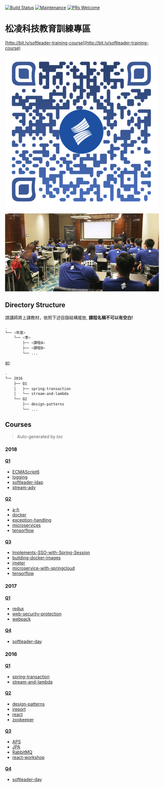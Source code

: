 [![Build Status](https://travis-ci.org/softleader/softleader-training-course.svg?branch=master)](https://travis-ci.org/softleader/softleader-training-course)
[![Maintenance](https://img.shields.io/badge/Maintained%3F-yes-green.svg)](https://GitHub.com/softleader/softleader-training-course/graphs/commit-activity)
[![PRs Welcome](https://img.shields.io/badge/PRs-welcome-brightgreen.svg?style=flat-square)](http://makeapullrequest.com)

# 松凌科技教育訓練專區

[http://bit.ly/softleader-training-course](http://bit.ly/softleader-training-course)

<img src="./qr-code.svg" width="500">

![](./training.png)

## Directory Structure

請講師將上課教材，依照下述目錄結構擺放, **課程名稱不可以有空白!**

```sh
.
└── <年度>
    └── <季>
        ├── <課程A>
        ├── <課程B>
        └── ...
```

如:

```sh
.
└── 2016
    ├── Q1
    │   ├── spring-transaction
    │   └── stream-and-lambda
    └── Q2
        ├── design-patterns
        └── ...
```
## Courses
> Auto-generated by *toc*

### 2018

#### [Q1](/2018/Q1) 

- [ECMAScript6](/2018/Q1/ECMAScript6)
- [logging](/2018/Q1/logging)
- [softleader-ldap](/2018/Q1/softleader-ldap)
- [stream-adv](/2018/Q1/stream-adv)

#### [Q2](/2018/Q2) 

- [a-h](/2018/Q2/a-h)
- [docker](/2018/Q2/docker)
- [exception-handling](/2018/Q2/exception-handling)
- [microservices](/2018/Q2/microservices)
- [tensorflow](/2018/Q2/tensorflow)

#### [Q3](/2018/Q3) 

- [Implements-SSO-with-Spring-Session](/2018/Q3/Implements-SSO-with-Spring-Session)
- [building-docker-images](/2018/Q3/building-docker-images)
- [jmeter](/2018/Q3/jmeter)
- [microservice-with-springcloud](/2018/Q3/microservice-with-springcloud)
- [tensorflow](/2018/Q3/tensorflow)

### 2017

#### [Q1](/2017/Q1) 

- [redux](/2017/Q1/redux)
- [web-security-protection](/2017/Q1/web-security-protection)
- [webpack](/2017/Q1/webpack)

#### [Q4](/2017/Q4) 

- [softleader-day](/2017/Q4/softleader-day)

### 2016

#### [Q1](/2016/Q1) 

- [spring-transaction](/2016/Q1/spring-transaction)
- [stream-and-lambda](/2016/Q1/stream-and-lambda)

#### [Q2](/2016/Q2) 

- [design-patterns](/2016/Q2/design-patterns)
- [ireport](/2016/Q2/ireport)
- [react](/2016/Q2/react)
- [zookeeper](/2016/Q2/zookeeper)

#### [Q3](/2016/Q3) 

- [APS](/2016/Q3/APS)
- [JPA](/2016/Q3/JPA)
- [RabbitMQ](/2016/Q3/RabbitMQ)
- [react-workshop](/2016/Q3/react-workshop)

#### [Q4](/2016/Q4) 

- [softleader-day](/2016/Q4/softleader-day)
